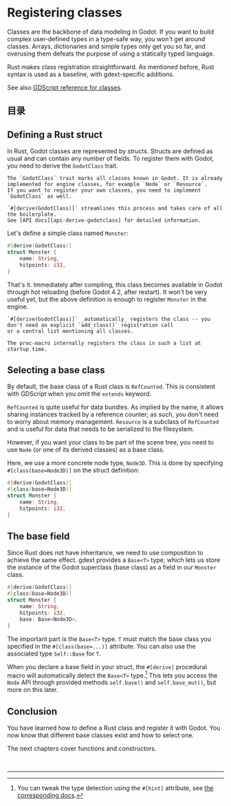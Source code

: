 <!--
  ~ Copyright (c) godot-rust; Bromeon and contributors.
  ~ This Source Code Form is subject to the terms of the Mozilla Public
  ~ License, v. 2.0. If a copy of the MPL was not distributed with this
  ~ file, You can obtain one at https://mozilla.org/MPL/2.0/.
-->

# Registering classes

Classes are the backbone of data modeling in Godot. If you want to build complex user-defined types in a type-safe way, you won't get around
classes. Arrays, dictionaries and simple types only get you so far, and overusing them defeats the purpose of using a statically typed language.

Rust makes class registration straightforward. As mentioned before, Rust syntax is used as a baseline, with gdext-specific additions.


See also [GDScript reference for classes][godot-gdscript-classes].


## 目录

<!-- toc -->


## Defining a Rust struct

In Rust, Godot classes are represented by structs. Structs are defined as usual and can contain any number of fields. To register them with
Godot, you need to derive the `GodotClass` trait.

```admonish info title="GodotClass trait"
The `GodotClass` trait marks all classes known in Godot. It is already implemented for engine classes, for example `Node` or `Resource`.
If you want to register your own classes, you need to implement `GodotClass` as well.

`#[derive(GodotClass)]` streamlines this process and takes care of all the boilerplate.  
See [API docs][api-derive-godotclass] for detailed information.
```

Let's define a simple class named `Monster`:

```rust
#[derive(GodotClass)]
struct Monster {
    name: String,
    hitpoints: i32,
}
```

That's it. Immediately after compiling, this class becomes available in Godot through hot reloading (before Godot 4.2, after restart).
It won't be very useful yet, but the above definition is enough to register `Monster` in the engine.

```admonish info title="Auto-registration"
`#[derive(GodotClass)]` _automatically_ registers the class -- you don't need an explicit `add_class()` registration call
or a central list mentioning all classes.

The proc-macro internally registers the class in such a list at startup time.
```


## Selecting a base class

By default, the base class of a Rust class is `RefCounted`. This is consistent with GDScript when you omit the `extends` keyword.

`RefCounted` is quite useful for data bundles. As implied by the name, it allows sharing instances tracked by a reference counter;
as such, you don't need to worry about memory management. `Resource` is a subclass of `RefCounted` and is useful for data that needs to be
serialized to the filesystem.

However, if you want your class to be part of the scene tree, you need to use `Node` (or one of its derived classes) as a base class.

Here, we use a more concrete node type, `Node3D`. This is done by specifying `#[class(base=Node3D)]` on the struct definition:

```rust
#[derive(GodotClass)]
#[class(base=Node3D)]
struct Monster {
    name: String,
    hitpoints: i32,
}
```


## The base field

Since Rust does not have inheritance, we need to use composition to achieve the same effect. gdext provides a `Base<T>` type, which lets us
store the instance of the Godot superclass (base class) as a field in our `Monster` class.

```rust
#[derive(GodotClass)]
#[class(base=Node3D)]
struct Monster {
    name: String,
    hitpoints: i32,
    base: Base<Node3D>,
}
```

The important part is the `Base<T>` type. `T` must match the base class you specified in the `#[class(base=...)]` attribute.
You can also use the associated type `Self::Base` for `T`.

When you declare a base field in your struct, the `#[derive]` procedural macro will automatically detect the `Base<T>` type.[^inference]
This lets you access the `Node` API through provided methods `self.base()` and `self.base_mut()`, but more on this later.


## Conclusion

You have learned how to define a Rust class and register it with Godot. You now know that different base classes exist and how to select one.

The next chapters cover functions and constructors.

<br>

---

[^inference]: You can tweak the type detection using the `#[hint]` attribute, see [the corresponding docs][api-derive-godotclass-inference].


[api-derive-godotclass]: https://godot-rust.github.io/docs/gdext/master/godot/register/derive.GodotClass.html
[api-derive-godotclass-inference]: https://godot-rust.github.io/docs/gdext/master/godot/register/derive.GodotClass.html#fine-grained-inference-hints
[api-godot-api]: https://godot-rust.github.io/docs/gdext/master/godot/register/attr.godot_api.html
[godot-gdscript-classes]: https://docs.godotengine.org/en/stable/tutorials/scripting/gdscript/gdscript_basics.html#classes
